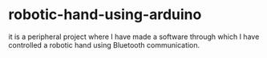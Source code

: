 # robotic-hand-using-arduino
it is a peripheral project where I have made a software through which I have controlled a robotic hand using Bluetooth communication.
